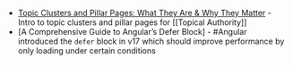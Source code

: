 - [Topic Clusters and Pillar Pages: What They Are & Why They Matter](https://www.conductor.com/academy/topic-clusters) - Intro to topic clusters and pillar pages for [[Topical Authority]]
- [A Comprehensive Guide to Angular’s Defer Block] - #Angular introduced the `defer` block in v17 which should improve performance by only loading under certain conditions